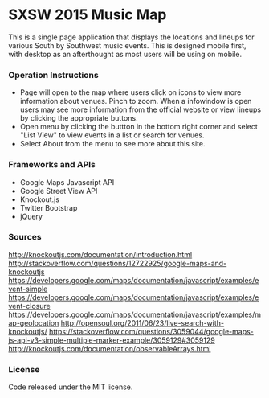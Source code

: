 SXSW 2015 Music Map
===================

This is a single page application that displays the locations and lineups for various South by Southwest music events. This is designed mobile first, with desktop as an afterthought as most users will be using on mobile. 

### Operation Instructions
* Page will open to the map where users click on icons to view more information about venues. Pinch to zoom. When a infowindow is open users may see more information from the official website or view lineups by clicking the appropriate buttons.
* Open menu by clicking the buttton in the bottom right corner and select "List View" to view events in a list or search for venues. 
* Select About from the menu to see more about this site.

### Frameworks and APIs
* Google Maps Javascript API
* Google Street View API
* Knockout.js
* Twitter Bootstrap
* jQuery

### Sources
http://knockoutjs.com/documentation/introduction.html
http://stackoverflow.com/questions/12722925/google-maps-and-knockoutjs
https://developers.google.com/maps/documentation/javascript/examples/event-simple
https://developers.google.com/maps/documentation/javascript/examples/event-closure
https://developers.google.com/maps/documentation/javascript/examples/map-geolocation
http://opensoul.org/2011/06/23/live-search-with-knockoutjs/
https://stackoverflow.com/questions/3059044/google-maps-js-api-v3-simple-multiple-marker-example/3059129#3059129
http://knockoutjs.com/documentation/observableArrays.html

### License
Code released under the MIT license.
